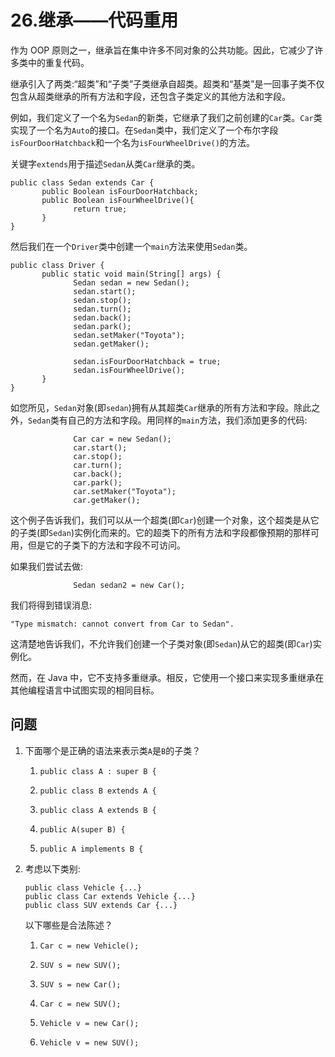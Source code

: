 # 26.继承——代码重用

作为 OOP 原则之一，继承旨在集中许多不同对象的公共功能。因此，它减少了许多类中的重复代码。

继承引入了两类:“超类”和“子类”子类继承自超类。超类和“基类”是一回事子类不仅包含从超类继承的所有方法和字段，还包含子类定义的其他方法和字段。

例如，我们定义了一个名为`Sedan`的新类，它继承了我们之前创建的`Car`类。`Car`类实现了一个名为`Auto`的接口。在`Sedan`类中，我们定义了一个布尔字段`isFourDoorHatchback`和一个名为`isFourWheelDrive()`的方法。

关键字`extends`用于描述`Sedan`从类`Car`继承的类。

```
public class Sedan extends Car {
       public Boolean isFourDoorHatchback;
       public Boolean isFourWheelDrive(){
              return true;
       }
}

```

然后我们在一个`Driver`类中创建一个`main`方法来使用`Sedan`类。

```
public class Driver {
       public static void main(String[] args) {
              Sedan sedan = new Sedan();
              sedan.start();
              sedan.stop();
              sedan.turn();
              sedan.back();
              sedan.park();
              sedan.setMaker("Toyota");
              sedan.getMaker();

              sedan.isFourDoorHatchback = true;
              sedan.isFourWheelDrive();
       }
}

```

如您所见，`Sedan`对象(即`sedan`)拥有从其超类`Car`继承的所有方法和字段。除此之外，`Sedan`类有自己的方法和字段。用同样的`main`方法，我们添加更多的代码:

```
              Car car = new Sedan();
              car.start();
              car.stop();
              car.turn();
              car.back();
              car.park();
              car.setMaker("Toyota");
              car.getMaker();

```

这个例子告诉我们，我们可以从一个超类(即`Car`)创建一个对象，这个超类是从它的子类(即`Sedan`)实例化而来的。它的超类下的所有方法和字段都像预期的那样可用，但是它的子类下的方法和字段不可访问。

如果我们尝试去做:

```
              Sedan sedan2 = new Car();

```

我们将得到错误消息:

```
"Type mismatch: cannot convert from Car to Sedan".

```

这清楚地告诉我们，不允许我们创建一个子类对象(即`Sedan`)从它的超类(即`Car`)实例化。

然而，在 Java 中，它不支持多重继承。相反，它使用一个接口来实现多重继承在其他编程语言中试图实现的相同目标。

## 问题

1.  下面哪个是正确的语法来表示类`A`是`B`的子类？
    1.  `public class A : super B {`

    2.  `public class B extends A {`

    3.  `public class A extends B {`

    4.  `public A(super B) {`

    5.  `public A implements B {`

2.  考虑以下类别:

    ```
    public class Vehicle {...}
    public class Car extends Vehicle {...}
    public class SUV extends Car {...}

    ```

    以下哪些是合法陈述？
    1.  `Car c = new Vehicle();`

    2.  `SUV s = new SUV();`

    3.  `SUV s = new Car();`

    4.  `Car c = new SUV();`

    5.  `Vehicle v = new Car();`

    6.  `Vehicle v = new SUV();`